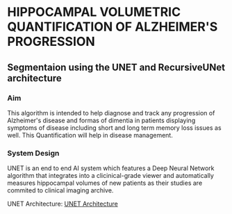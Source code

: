# HIPPOCAMPAL VOLUMETRIC QUANTIFICATION OF ALZHEIMER'S PROGRESSION

## Segmentaion using the UNET and RecursiveUNet architecture

### Aim
This algorithm is intended to help diagnose and track any progression of Alzheimer's disease and formas of dimentia in patients displaying symptoms of disease including short and long term memory loss issues as well. This Quantification will help in disease management.

### System Design

UNET is an end to end AI system which features a Deep Neural Network algorithm that integrates into a clicinical-grade viewer and automatically measures hippocampal volumes of new patients as their studies are commited to clinical imaging archive.

UNET Architecture:
[UNET Architecture](https://github.com/Iaryan-21/Hippocampus_Volumetric_Analysis/blob/main/unet_arch.png)

